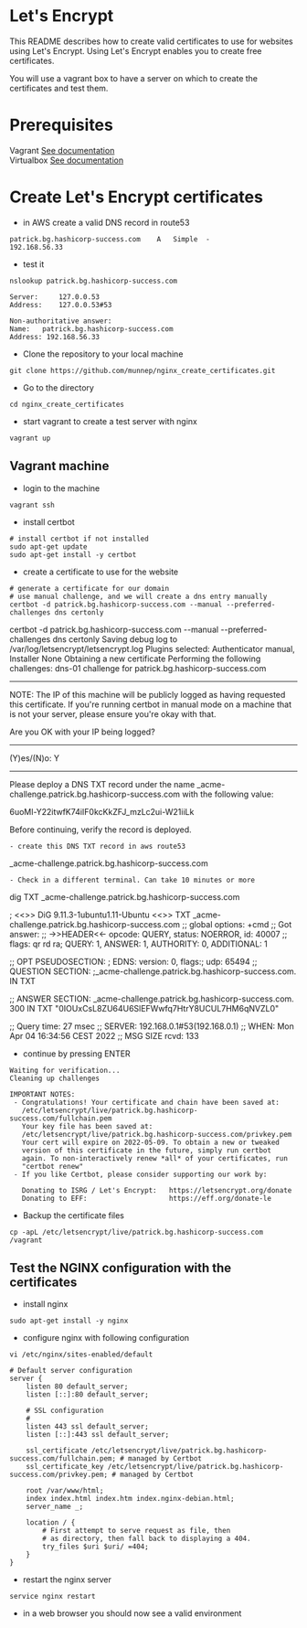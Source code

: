 # Let's Encrypt

This README describes how to create valid certificates to use for websites using Let's Encrypt. Using Let's Encrypt enables you to create free certificates. 

You will use a vagrant box to have a server on which to create the certificates and test them. 

# Prerequisites

Vagrant [See documentation](https://www.vagrantup.com/docs/installation)  
Virtualbox [See documentation](https://www.virtualbox.org/wiki/Downloads)


# Create Let's Encrypt certificates

- in AWS create a valid DNS record in route53 
```
patrick.bg.hashicorp-success.com	A	Simple	-	
192.168.56.33
```
- test it
```
nslookup patrick.bg.hashicorp-success.com

Server:		127.0.0.53
Address:	127.0.0.53#53

Non-authoritative answer:
Name:	patrick.bg.hashicorp-success.com
Address: 192.168.56.33

```
- Clone the repository to your local machine
```
git clone https://github.com/munnep/nginx_create_certificates.git
```
- Go to the directory
```
cd nginx_create_certificates
```
- start vagrant to create a test server with nginx
```
vagrant up
```

## Vagrant machine

- login to the machine
```
vagrant ssh
```
- install certbot
```
# install certbot if not installed
sudo apt-get update
sudo apt-get install -y certbot
```
- create a certificate to use for the website
```  
# generate a certificate for our domain
# use manual challenge, and we will create a dns entry manually
certbot -d patrick.bg.hashicorp-success.com --manual --preferred-challenges dns certonly
```
certbot -d patrick.bg.hashicorp-success.com --manual --preferred-challenges dns certonly
Saving debug log to /var/log/letsencrypt/letsencrypt.log
Plugins selected: Authenticator manual, Installer None
Obtaining a new certificate
Performing the following challenges:
dns-01 challenge for patrick.bg.hashicorp-success.com

- - - - - - - - - - - - - - - - - - - - - - - - - - - - - - - - - - - - - - - -
NOTE: The IP of this machine will be publicly logged as having requested this
certificate. If you're running certbot in manual mode on a machine that is not
your server, please ensure you're okay with that.

Are you OK with your IP being logged?
- - - - - - - - - - - - - - - - - - - - - - - - - - - - - - - - - - - - - - - -
(Y)es/(N)o: Y

- - - - - - - - - - - - - - - - - - - - - - - - - - - - - - - - - - - - - - - -
Please deploy a DNS TXT record under the name
_acme-challenge.patrick.bg.hashicorp-success.com with the following value:

6uoMl-Y22itwfK74iIF0kcKkZFJ_mzLc2ui-W21iiLk

Before continuing, verify the record is deployed.
```
- create this DNS TXT record in aws route53
```
_acme-challenge.patrick.bg.hashicorp-success.com

```
- Check in a different terminal. Can take 10 minutes or more
```
dig TXT _acme-challenge.patrick.bg.hashicorp-success.com

; <<>> DiG 9.11.3-1ubuntu1.11-Ubuntu <<>> TXT _acme-challenge.patrick.bg.hashicorp-success.com
;; global options: +cmd
;; Got answer:
;; ->>HEADER<<- opcode: QUERY, status: NOERROR, id: 40007
;; flags: qr rd ra; QUERY: 1, ANSWER: 1, AUTHORITY: 0, ADDITIONAL: 1

;; OPT PSEUDOSECTION:
; EDNS: version: 0, flags:; udp: 65494
;; QUESTION SECTION:
;_acme-challenge.patrick.bg.hashicorp-success.com. IN TXT

;; ANSWER SECTION:
_acme-challenge.patrick.bg.hashicorp-success.com. 300 IN TXT "0IOUxCsL8ZU64U6SlEFWwfq7HtrY8UCUL7HM6qNVZL0"

;; Query time: 27 msec
;; SERVER: 192.168.0.1#53(192.168.0.1)
;; WHEN: Mon Apr 04 16:34:56 CEST 2022
;; MSG SIZE  rcvd: 133


- continue by pressing ENTER
```
Waiting for verification...
Cleaning up challenges

IMPORTANT NOTES:
 - Congratulations! Your certificate and chain have been saved at:
   /etc/letsencrypt/live/patrick.bg.hashicorp-success.com/fullchain.pem
   Your key file has been saved at:
   /etc/letsencrypt/live/patrick.bg.hashicorp-success.com/privkey.pem
   Your cert will expire on 2022-05-09. To obtain a new or tweaked
   version of this certificate in the future, simply run certbot
   again. To non-interactively renew *all* of your certificates, run
   "certbot renew"
 - If you like Certbot, please consider supporting our work by:

   Donating to ISRG / Let's Encrypt:   https://letsencrypt.org/donate
   Donating to EFF:                    https://eff.org/donate-le

```
- Backup the certificate files
```
cp -apL /etc/letsencrypt/live/patrick.bg.hashicorp-success.com /vagrant
```

## Test the NGINX configuration with the certificates
- install nginx
```
sudo apt-get install -y nginx
```
- configure nginx with following configuration
```
vi /etc/nginx/sites-enabled/default 
```
```
# Default server configuration
server {
	listen 80 default_server;
	listen [::]:80 default_server;

	# SSL configuration
	#
	listen 443 ssl default_server;
	listen [::]:443 ssl default_server;

	ssl_certificate /etc/letsencrypt/live/patrick.bg.hashicorp-success.com/fullchain.pem; # managed by Certbot
	ssl_certificate_key /etc/letsencrypt/live/patrick.bg.hashicorp-success.com/privkey.pem; # managed by Certbot

	root /var/www/html;
	index index.html index.htm index.nginx-debian.html;
	server_name _;

	location / {
		# First attempt to serve request as file, then
		# as directory, then fall back to displaying a 404.
		try_files $uri $uri/ =404;
	}
}
```
- restart the nginx server
```
service nginx restart
```
- in a web browser you should now see a valid environment  

